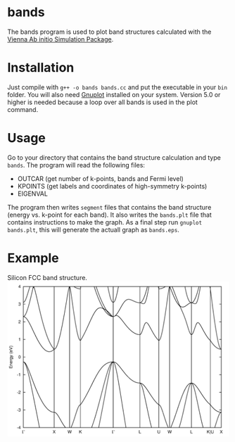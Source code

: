# bands
The bands program is used to plot band structures calculated with the [Vienna Ab initio Simulation Package](http://vasp.at).

# Installation
Just compile with `g++ -o bands bands.cc` and put the executable in your `bin` folder.
You will also need [Gnuplot](http://gnuplot.info) installed on your system. Version 5.0 or higher is needed because
a loop over all bands is used in the plot command.

# Usage
Go to your directory that contains the band structure calculation and type `bands`.
The program will read the following files:

* OUTCAR (get number of k-points, bands and Fermi level)
* KPOINTS (get labels and coordinates of high-symmetry k-points)
* EIGENVAL

The program then writes `segment` files that contains the band structure (energy vs. 
k-point for each band). It also writes the `bands.plt` file that contains instructions
to make the graph. As a final step run `gnuplot bands.plt`, this will generate the
actuall graph as `bands.eps`.

# Example
Silicon FCC band structure.
![silicon bands](./example/bands.png)
